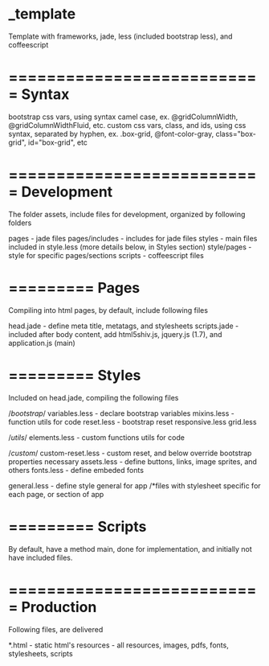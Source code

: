 _template
=========

Template with frameworks, jade, less (included bootstrap less), and coffeescript

===========================
Syntax
===========================

bootstrap css vars, using syntax camel case, ex. @gridColumnWidth, @gridColumnWidthFluid, etc.
custom css vars, class, and ids, using css syntax, separated by hyphen, ex. .box-grid, @font-color-gray, class="box-grid", id="box-grid", etc


===========================
Development
===========================
The folder assets, include files for development, organized by following folders

pages - jade files
pages/includes - includes for jade files
styles - main files included in style.less (more details below, in Styles section)
style/pages - style for specific pages/sections
scripts - coffeescript files


=========
Pages
=========

Compiling into html pages, by default, include following files

head.jade - define meta title, metatags, and stylesheets
scripts.jade - included after body content, add html5shiv.js, jquery.js (1.7), and application.js (main)


=========
Styles
=========
Included on head.jade, compiling the following files

/*bootstrap*/
variables.less - declare bootstrap variables 
mixins.less - function utils for code
reset.less - bootstrap reset
responsive.less
grid.less


/*utils*/
elements.less - custom functions utils for code

/*custom*/
custom-reset.less - custom reset, and below override bootstrap properties necessary
assets.less - define buttons, links, image sprites, and others
fonts.less - define embeded fonts

general.less - define style general for app
/*files with stylesheet specific for each page, or section of app



=========
Scripts
=========
By default, have a method main, done for implementation, and initially not have included files.





===========================
Production
===========================
Following files, are delivered

*.html - static html's
resources - all resources, images, pdfs, fonts, stylesheets, scripts


